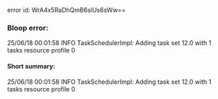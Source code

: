 error id: WrA4x5RaDhQmB6slUs6sWw==
### Bloop error:

25/06/18 00:01:58 INFO TaskSchedulerImpl: Adding task set 12.0 with 1 tasks resource profile 0
#### Short summary: 

25/06/18 00:01:58 INFO TaskSchedulerImpl: Adding task set 12.0 with 1 tasks resource profile 0